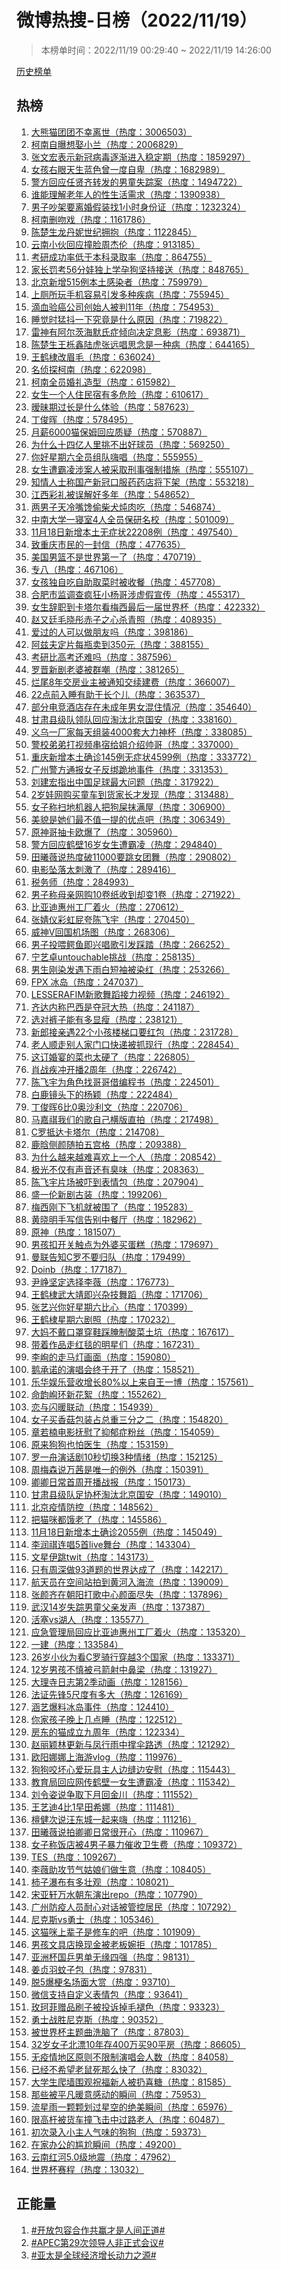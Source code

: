 <h1>
微博热搜-日榜（2022/11/19）
</h1>
<blockquote>
<p>
本榜单时间：2022/11/19 00:29:40 ~ 2022/11/19 14:26:00
</p>
</blockquote>
<p>
<a href="https://github.com/daifee/weibo-hot-search/tree/main/archives/daily">历史榜单</a>
</p>
<h2>
热榜
</h2>
<ol>

<li>
<a href="https://s.weibo.com/weibo?q=%23%E5%A4%A7%E7%86%8A%E7%8C%AB%E5%9B%A2%E5%9B%A2%E4%B8%8D%E5%B9%B8%E7%A6%BB%E4%B8%96%23" target="weibo">
大熊猫团团不幸离世（热度：3006503）
</a>
</li>

<li>
<a href="https://s.weibo.com/weibo?q=%23%E6%9F%AF%E5%8D%97%E8%87%AA%E6%9B%9D%E6%83%B3%E5%A8%B6%E5%B0%8F%E5%85%B0%23" target="weibo">
柯南自曝想娶小兰（热度：2006829）
</a>
</li>

<li>
<a href="https://s.weibo.com/weibo?q=%23%E5%BC%A0%E6%96%87%E5%AE%8F%E8%A1%A8%E7%A4%BA%E6%96%B0%E5%86%A0%E7%97%85%E6%AF%92%E9%80%90%E6%B8%90%E8%BF%9B%E5%85%A5%E7%A8%B3%E5%AE%9A%E6%9C%9F%23" target="weibo">
张文宏表示新冠病毒逐渐进入稳定期（热度：1859297）
</a>
</li>

<li>
<a href="https://s.weibo.com/weibo?q=%23%E5%A5%B3%E5%AD%A9%E5%8F%B3%E7%9C%BC%E5%A4%A9%E7%94%9F%E8%93%9D%E8%89%B2%E6%9B%BE%E4%B8%80%E5%BA%A6%E8%87%AA%E5%8D%91%23" target="weibo">
女孩右眼天生蓝色曾一度自卑（热度：1682989）
</a>
</li>

<li>
<a href="https://s.weibo.com/weibo?q=%23%E8%AD%A6%E6%96%B9%E5%9B%9E%E5%BA%94%E4%BB%BB%E8%B4%A4%E9%BD%90%E8%BD%AC%E5%8F%91%E7%9A%84%E7%94%B7%E7%AB%A5%E5%A4%B1%E8%B8%AA%E6%A1%88%23" target="weibo">
警方回应任贤齐转发的男童失踪案（热度：1494722）
</a>
</li>

<li>
<a href="https://s.weibo.com/weibo?q=%23%E8%B0%81%E8%83%BD%E7%90%86%E8%A7%A3%E8%80%81%E5%B9%B4%E4%BA%BA%E7%9A%84%E6%80%A7%E7%94%9F%E6%B4%BB%E9%9C%80%E6%B1%82%23" target="weibo">
谁能理解老年人的性生活需求（热度：1390938）
</a>
</li>

<li>
<a href="https://s.weibo.com/weibo?q=%23%E7%94%B7%E5%AD%90%E5%90%B5%E6%9E%B6%E8%A6%81%E7%A6%BB%E5%A9%9A%E5%81%87%E8%A3%85%E6%89%BE1%E5%B0%8F%E6%97%B6%E8%BA%AB%E4%BB%BD%E8%AF%81%23" target="weibo">
男子吵架要离婚假装找1小时身份证（热度：1232324）
</a>
</li>

<li>
<a href="https://s.weibo.com/weibo?q=%23%E6%9F%AF%E5%8D%97%E5%88%A0%E5%90%BB%E6%88%8F%23" target="weibo">
柯南删吻戏（热度：1161786）
</a>
</li>

<li>
<a href="https://s.weibo.com/weibo?q=%23%E9%99%88%E6%A5%9A%E7%94%9F%E9%BE%99%E4%B8%B9%E5%A6%AE%E4%B8%96%E7%BA%AA%E6%8B%A5%E6%8A%B1%23" target="weibo">
陈楚生龙丹妮世纪拥抱（热度：1122845）
</a>
</li>

<li>
<a href="https://s.weibo.com/weibo?q=%23%E4%BA%91%E5%8D%97%E5%B0%8F%E4%BC%99%E5%9B%9E%E5%BA%94%E6%92%9E%E8%84%B8%E5%91%A8%E6%9D%B0%E4%BC%A6%23" target="weibo">
云南小伙回应撞脸周杰伦（热度：913185）
</a>
</li>

<li>
<a href="https://s.weibo.com/weibo?q=%23%E8%80%83%E7%A0%94%E6%88%90%E5%8A%9F%E7%8E%87%E4%BD%8E%E4%BA%8E%E6%9C%AC%E7%A7%91%E5%BD%95%E5%8F%96%E7%8E%87%23" target="weibo">
考研成功率低于本科录取率（热度：864755）
</a>
</li>

<li>
<a href="https://s.weibo.com/weibo?q=%23%E5%AE%B6%E9%95%BF%E7%BD%9A%E8%80%8356%E5%88%86%E5%A8%83%E7%8B%AC%E4%B8%8A%E5%AD%A6%E5%AD%95%E7%8B%97%E5%9D%9A%E6%8C%81%E6%8E%A5%E9%80%81%23" target="weibo">
家长罚考56分娃独上学孕狗坚持接送（热度：848765）
</a>
</li>

<li>
<a href="https://s.weibo.com/weibo?q=%23%E5%8C%97%E4%BA%AC%E6%96%B0%E5%A2%9E515%E4%BE%8B%E6%9C%AC%E5%9C%9F%E6%84%9F%E6%9F%93%E8%80%85%23" target="weibo">
北京新增515例本土感染者（热度：759979）
</a>
</li>

<li>
<a href="https://s.weibo.com/weibo?q=%23%E4%B8%8A%E5%8E%95%E6%89%80%E7%8E%A9%E6%89%8B%E6%9C%BA%E5%AE%B9%E6%98%93%E5%BC%95%E5%8F%91%E5%A4%9A%E7%A7%8D%E7%96%BE%E7%97%85%23" target="weibo">
上厕所玩手机容易引发多种疾病（热度：755945）
</a>
</li>

<li>
<a href="https://s.weibo.com/weibo?q=%23%E6%BB%B4%E8%A1%80%E9%AA%8C%E7%99%8C%E5%85%AC%E5%8F%B8%E5%88%9B%E5%A7%8B%E4%BA%BA%E8%A2%AB%E5%88%A411%E5%B9%B4%23" target="weibo">
滴血验癌公司创始人被判11年（热度：754953）
</a>
</li>

<li>
<a href="https://s.weibo.com/weibo?q=%23%E7%9D%A1%E8%A7%89%E6%97%B6%E7%8C%9B%E6%8A%96%E4%B8%80%E4%B8%8B%E7%A9%B6%E7%AB%9F%E6%98%AF%E4%BB%80%E4%B9%88%E5%8E%9F%E5%9B%A0%23" target="weibo">
睡觉时猛抖一下究竟是什么原因（热度：719822）
</a>
</li>

<li>
<a href="https://s.weibo.com/weibo?q=%23%E9%9B%B7%E7%A5%9E%E6%9C%89%E9%98%BF%E5%B0%94%E8%8C%A8%E6%B5%B7%E9%BB%98%E6%B0%8F%E7%97%87%E5%80%BE%E5%90%91%E5%86%B3%E5%AE%9A%E6%81%AF%E5%BD%B1%23" target="weibo">
雷神有阿尔茨海默氏症倾向决定息影（热度：693871）
</a>
</li>

<li>
<a href="https://s.weibo.com/weibo?q=%23%E9%99%88%E6%A5%9A%E7%94%9F%E7%8E%8B%E6%A0%8E%E9%91%AB%E9%99%86%E8%99%8E%E5%BC%A0%E8%BF%9C%E5%94%B1%E6%80%9D%E5%BF%B5%E6%98%AF%E4%B8%80%E7%A7%8D%E7%97%85%23" target="weibo">
陈楚生王栎鑫陆虎张远唱思念是一种病（热度：644165）
</a>
</li>

<li>
<a href="https://s.weibo.com/weibo?q=%23%E7%8E%8B%E9%B9%A4%E6%A3%A3%E6%94%B9%E7%9C%89%E6%AF%9B%23" target="weibo">
王鹤棣改眉毛（热度：636024）
</a>
</li>

<li>
<a href="https://s.weibo.com/weibo?q=%23%E5%90%8D%E4%BE%A6%E6%8E%A2%E6%9F%AF%E5%8D%97%23" target="weibo">
名侦探柯南（热度：622098）
</a>
</li>

<li>
<a href="https://s.weibo.com/weibo?q=%23%E6%9F%AF%E5%8D%97%E5%85%A8%E5%91%98%E5%A9%9A%E7%A4%BC%E9%80%A0%E5%9E%8B%23" target="weibo">
柯南全员婚礼造型（热度：615982）
</a>
</li>

<li>
<a href="https://s.weibo.com/weibo?q=%23%E5%A5%B3%E7%94%9F%E4%B8%80%E4%B8%AA%E4%BA%BA%E4%BD%8F%E6%B0%91%E5%AE%BF%E6%9C%89%E5%A4%9A%E5%8D%B1%E9%99%A9%23" target="weibo">
女生一个人住民宿有多危险（热度：610617）
</a>
</li>

<li>
<a href="https://s.weibo.com/weibo?q=%23%E6%9A%A7%E6%98%A7%E6%9C%9F%E8%BF%87%E9%95%BF%E6%98%AF%E4%BB%80%E4%B9%88%E4%BD%93%E9%AA%8C%23" target="weibo">
暧昧期过长是什么体验（热度：587623）
</a>
</li>

<li>
<a href="https://s.weibo.com/weibo?q=%23%E4%B8%81%E4%BF%8A%E6%99%96%23" target="weibo">
丁俊晖（热度：578495）
</a>
</li>

<li>
<a href="https://s.weibo.com/weibo?q=%23%E6%9C%88%E8%96%AA6000%E7%8C%AB%E4%BF%9D%E5%A7%86%E5%9B%9E%E5%BA%94%E8%B4%A8%E7%96%91%23" target="weibo">
月薪6000猫保姆回应质疑（热度：570887）
</a>
</li>

<li>
<a href="https://s.weibo.com/weibo?q=%23%E4%B8%BA%E4%BB%80%E4%B9%88%E5%8D%81%E5%9B%9B%E4%BA%BF%E4%BA%BA%E9%87%8C%E6%8C%91%E4%B8%8D%E5%87%BA%E5%A5%BD%E7%90%83%E5%91%98%23" target="weibo">
为什么十四亿人里挑不出好球员（热度：569250）
</a>
</li>

<li>
<a href="https://s.weibo.com/weibo?q=%23%E4%BD%A0%E5%A5%BD%E6%98%9F%E6%9C%9F%E5%85%AD%E5%85%A8%E5%91%98%E7%BB%84%E9%98%9F%E5%97%A8%E5%94%B1%23" target="weibo">
你好星期六全员组队嗨唱（热度：555955）
</a>
</li>

<li>
<a href="https://s.weibo.com/weibo?q=%23%E5%A5%B3%E7%94%9F%E9%81%AD%E9%9C%B8%E5%87%8C%E6%B6%89%E6%A1%88%E4%BA%BA%E8%A2%AB%E9%87%87%E5%8F%96%E5%88%91%E4%BA%8B%E5%BC%BA%E5%88%B6%E6%8E%AA%E6%96%BD%23" target="weibo">
女生遭霸凌涉案人被采取刑事强制措施（热度：555107）
</a>
</li>

<li>
<a href="https://s.weibo.com/weibo?q=%23%E7%9F%A5%E6%83%85%E4%BA%BA%E5%A3%AB%E7%A7%B0%E5%9B%BD%E4%BA%A7%E6%96%B0%E5%86%A0%E5%8F%A3%E6%9C%8D%E8%8D%AF%E8%8D%AF%E5%BA%97%E5%B0%86%E4%B8%8B%E6%9E%B6%23" target="weibo">
知情人士称国产新冠口服药药店将下架（热度：553218）
</a>
</li>

<li>
<a href="https://s.weibo.com/weibo?q=%23%E6%B1%9F%E8%A5%BF%E5%BD%A9%E7%A4%BC%E8%A2%AB%E8%AF%AF%E8%A7%A3%E5%A5%BD%E5%A4%9A%E5%B9%B4%23" target="weibo">
江西彩礼被误解好多年（热度：548652）
</a>
</li>

<li>
<a href="https://s.weibo.com/weibo?q=%23%E4%B8%A4%E7%94%B7%E5%AD%90%E5%A4%A9%E5%86%B7%E5%98%B4%E9%A6%8B%E5%81%B7%E6%9F%B4%E7%8A%AC%E7%82%96%E8%82%89%E5%90%83%23" target="weibo">
两男子天冷嘴馋偷柴犬炖肉吃（热度：546874）
</a>
</li>

<li>
<a href="https://s.weibo.com/weibo?q=%23%E4%B8%AD%E5%8D%97%E5%A4%A7%E5%AD%A6%E4%B8%80%E5%AF%9D%E5%AE%A44%E4%BA%BA%E5%85%A8%E5%91%98%E4%BF%9D%E7%A0%94%E5%90%8D%E6%A0%A1%23" target="weibo">
中南大学一寝室4人全员保研名校（热度：501009）
</a>
</li>

<li>
<a href="https://s.weibo.com/weibo?q=%2311%E6%9C%8818%E6%97%A5%E6%96%B0%E5%A2%9E%E6%9C%AC%E5%9C%9F%E6%97%A0%E7%97%87%E7%8A%B622208%E4%BE%8B%23" target="weibo">
11月18日新增本土无症状22208例（热度：497540）
</a>
</li>

<li>
<a href="https://s.weibo.com/weibo?q=%23%E8%87%B4%E9%87%8D%E5%BA%86%E5%B8%82%E6%B0%91%E7%9A%84%E4%B8%80%E5%B0%81%E4%BF%A1%23" target="weibo">
致重庆市民的一封信（热度：477635）
</a>
</li>

<li>
<a href="https://s.weibo.com/weibo?q=%23%E7%BE%8E%E5%9B%BD%E7%94%B7%E7%AF%AE%E4%B8%8D%E6%98%AF%E4%B8%96%E7%95%8C%E7%AC%AC%E4%B8%80%E4%BA%86%23" target="weibo">
美国男篮不是世界第一了（热度：470719）
</a>
</li>

<li>
<a href="https://s.weibo.com/weibo?q=%23%E4%B8%93%E5%85%AB%23" target="weibo">
专八（热度：467106）
</a>
</li>

<li>
<a href="https://s.weibo.com/weibo?q=%23%E5%A5%B3%E5%AD%A9%E7%8B%AC%E8%87%AA%E5%90%83%E8%87%AA%E5%8A%A9%E5%8F%96%E8%8F%9C%E6%97%B6%E8%A2%AB%E6%94%B6%E9%A4%90%23" target="weibo">
女孩独自吃自助取菜时被收餐（热度：457708）
</a>
</li>

<li>
<a href="https://s.weibo.com/weibo?q=%23%E5%90%88%E8%82%A5%E5%B8%82%E7%9B%91%E8%B0%83%E6%9F%A5%E7%96%AF%E7%8B%82%E5%B0%8F%E6%9D%A8%E5%93%A5%E6%B6%89%E8%99%9A%E5%81%87%E5%AE%A3%E4%BC%A0%23" target="weibo">
合肥市监调查疯狂小杨哥涉虚假宣传（热度：455317）
</a>
</li>

<li>
<a href="https://s.weibo.com/weibo?q=%23%E5%A5%B3%E7%94%9F%E8%BE%9E%E8%81%8C%E5%88%B0%E5%8D%A1%E5%A1%94%E5%B0%94%E7%9C%8B%E6%A2%85%E8%A5%BF%E6%9C%80%E5%90%8E%E4%B8%80%E5%B1%8A%E4%B8%96%E7%95%8C%E6%9D%AF%23" target="weibo">
女生辞职到卡塔尔看梅西最后一届世界杯（热度：422332）
</a>
</li>

<li>
<a href="https://s.weibo.com/weibo?q=%23%E8%B5%B5%E5%8F%88%E5%BB%B7%E6%AF%9B%E6%99%93%E5%BD%A4%E8%B5%A4%E5%AD%90%E4%B9%8B%E5%BF%83%E6%9D%80%E9%9D%92%E7%85%A7%23" target="weibo">
赵又廷毛晓彤赤子之心杀青照（热度：408935）
</a>
</li>

<li>
<a href="https://s.weibo.com/weibo?q=%23%E7%88%B1%E8%BF%87%E7%9A%84%E4%BA%BA%E5%8F%AF%E4%BB%A5%E5%81%9A%E6%9C%8B%E5%8F%8B%E5%90%97%23" target="weibo">
爱过的人可以做朋友吗（热度：398186）
</a>
</li>

<li>
<a href="https://s.weibo.com/weibo?q=%23%E9%98%BF%E5%85%B9%E5%A4%AB%E5%AE%9A%E7%89%87%E6%AF%8F%E7%93%B6%E5%8D%96%E5%88%B0350%E5%85%83%23" target="weibo">
阿兹夫定片每瓶卖到350元（热度：388155）
</a>
</li>

<li>
<a href="https://s.weibo.com/weibo?q=%23%E8%80%83%E7%A0%94%E6%AF%94%E9%AB%98%E8%80%83%E8%BF%98%E9%9A%BE%E5%90%97%23" target="weibo">
考研比高考还难吗（热度：387596）
</a>
</li>

<li>
<a href="https://s.weibo.com/weibo?q=%23%E7%BD%97%E6%99%8B%E6%96%B0%E5%89%A7%E8%80%81%E5%A9%86%E8%A2%AB%E7%BE%A4%E5%98%B2%23" target="weibo">
罗晋新剧老婆被群嘲（热度：381265）
</a>
</li>

<li>
<a href="https://s.weibo.com/weibo?q=%23%E7%83%82%E5%B0%BE8%E5%B9%B4%E4%BA%A4%E6%88%BF%E4%B8%9A%E4%B8%BB%E8%A2%AB%E9%80%9A%E7%9F%A5%E4%BA%A4%E7%BB%AD%E5%BB%BA%E8%B4%B9%23" target="weibo">
烂尾8年交房业主被通知交续建费（热度：366007）
</a>
</li>

<li>
<a href="https://s.weibo.com/weibo?q=%2322%E7%82%B9%E5%89%8D%E5%85%A5%E7%9D%A1%E6%9C%89%E5%8A%A9%E4%BA%8E%E9%95%BF%E4%B8%AA%E5%84%BF%23" target="weibo">
22点前入睡有助于长个儿（热度：363537）
</a>
</li>

<li>
<a href="https://s.weibo.com/weibo?q=%23%E9%83%A8%E5%88%86%E7%94%B5%E7%AB%9E%E9%85%92%E5%BA%97%E5%AD%98%E5%9C%A8%E6%9C%AA%E6%88%90%E5%B9%B4%E7%94%B7%E5%A5%B3%E6%B7%B7%E4%BD%8F%E6%83%85%E5%86%B5%23" target="weibo">
部分电竞酒店存在未成年男女混住情况（热度：354640）
</a>
</li>

<li>
<a href="https://s.weibo.com/weibo?q=%23%E7%94%98%E8%82%83%E5%8E%BF%E7%BA%A7%E9%98%9F%E9%A2%86%E9%98%9F%E5%9B%9E%E5%BA%94%E6%B7%98%E6%B1%B0%E5%8C%97%E4%BA%AC%E5%9B%BD%E5%AE%89%23" target="weibo">
甘肃县级队领队回应淘汰北京国安（热度：338160）
</a>
</li>

<li>
<a href="https://s.weibo.com/weibo?q=%23%E4%B9%89%E4%B9%8C%E4%B8%80%E5%8E%82%E5%AE%B6%E6%AF%8F%E5%A4%A9%E7%BB%84%E8%A3%854000%E5%A5%97%E5%A4%A7%E5%8A%9B%E7%A5%9E%E6%9D%AF%23" target="weibo">
义乌一厂家每天组装4000套大力神杯（热度：338085）
</a>
</li>

<li>
<a href="https://s.weibo.com/weibo?q=%23%E8%AD%A6%E6%A0%A1%E5%BC%9F%E5%BC%9F%E6%89%93%E8%A7%86%E9%A2%91%E4%B8%B2%E5%AE%BF%E7%BB%99%E5%A7%90%E4%BB%8B%E7%BB%8D%E5%B8%85%E5%93%A5%23" target="weibo">
警校弟弟打视频串宿给姐介绍帅哥（热度：337000）
</a>
</li>

<li>
<a href="https://s.weibo.com/weibo?q=%23%E9%87%8D%E5%BA%86%E6%96%B0%E5%A2%9E%E6%9C%AC%E5%9C%9F%E7%A1%AE%E8%AF%8A145%E4%BE%8B%E6%97%A0%E7%97%87%E7%8A%B64599%E4%BE%8B%23" target="weibo">
重庆新增本土确诊145例无症状4599例（热度：333772）
</a>
</li>

<li>
<a href="https://s.weibo.com/weibo?q=%23%E5%B9%BF%E5%B7%9E%E8%AD%A6%E6%96%B9%E9%80%9A%E6%8A%A5%E5%A5%B3%E5%AD%90%E5%8F%8D%E7%BB%91%E8%B7%AA%E5%9C%B0%E4%BA%8B%E4%BB%B6%23" target="weibo">
广州警方通报女子反绑跪地事件（热度：331353）
</a>
</li>

<li>
<a href="https://s.weibo.com/weibo?q=%23%E5%88%98%E5%BB%BA%E5%AE%8F%E6%8C%87%E5%87%BA%E4%B8%AD%E5%9B%BD%E8%B6%B3%E7%90%83%E6%9C%80%E5%A4%A7%E9%97%AE%E9%A2%98%23" target="weibo">
刘建宏指出中国足球最大问题（热度：317922）
</a>
</li>

<li>
<a href="https://s.weibo.com/weibo?q=%232%E5%B2%81%E5%A8%83%E7%BD%91%E8%B4%AD%E4%B9%B0%E7%AB%A5%E8%BD%A6%E5%88%B0%E8%B4%A7%E5%AE%B6%E9%95%BF%E6%89%8D%E5%8F%91%E7%8E%B0%23" target="weibo">
2岁娃网购买童车到货家长才发现（热度：313488）
</a>
</li>

<li>
<a href="https://s.weibo.com/weibo?q=%23%E5%A5%B3%E5%AD%90%E7%A7%B0%E6%89%AB%E5%9C%B0%E6%9C%BA%E5%99%A8%E4%BA%BA%E6%8A%8A%E7%8B%97%E5%B1%8E%E6%8A%B9%E6%BB%A1%E5%B1%8B%23" target="weibo">
女子称扫地机器人把狗屎抹满屋（热度：306900）
</a>
</li>

<li>
<a href="https://s.weibo.com/weibo?q=%23%E7%BE%8E%E8%B2%8C%E6%98%AF%E5%A5%B9%E4%BB%AC%E6%9C%80%E4%B8%8D%E5%80%BC%E4%B8%80%E6%8F%90%E7%9A%84%E4%BC%98%E7%82%B9%E5%90%A7%23" target="weibo">
美貌是她们最不值一提的优点吧（热度：306349）
</a>
</li>

<li>
<a href="https://s.weibo.com/weibo?q=%23%E5%8E%9F%E7%A5%9E%E5%93%A5%E6%8A%BD%E5%8D%A1%E6%AC%A7%E7%88%86%E4%BA%86%23" target="weibo">
原神哥抽卡欧爆了（热度：305960）
</a>
</li>

<li>
<a href="https://s.weibo.com/weibo?q=%23%E8%AD%A6%E6%96%B9%E5%9B%9E%E5%BA%94%E9%B9%A4%E5%A3%8116%E5%B2%81%E5%A5%B3%E7%94%9F%E9%81%AD%E9%9C%B8%E5%87%8C%23" target="weibo">
警方回应鹤壁16岁女生遭霸凌（热度：294840）
</a>
</li>

<li>
<a href="https://s.weibo.com/weibo?q=%23%E7%94%B0%E6%9B%A6%E8%96%87%E8%AF%B4%E7%83%AD%E5%BA%A6%E7%A0%B411000%E8%A6%81%E8%B7%B3%E5%A5%B3%E5%9B%A2%E8%88%9E%23" target="weibo">
田曦薇说热度破11000要跳女团舞（热度：290802）
</a>
</li>

<li>
<a href="https://s.weibo.com/weibo?q=%23%E7%94%B5%E5%BD%B1%E5%9D%A0%E8%90%BD%E5%A4%AA%E5%88%BA%E6%BF%80%E4%BA%86%23" target="weibo">
电影坠落太刺激了（热度：289416）
</a>
</li>

<li>
<a href="https://s.weibo.com/weibo?q=%23%E7%A8%8E%E5%8A%A1%E5%B8%88%23" target="weibo">
税务师（热度：284993）
</a>
</li>

<li>
<a href="https://s.weibo.com/weibo?q=%23%E7%94%B7%E5%AD%90%E7%A7%B0%E6%AF%8D%E4%BA%B2%E7%BD%91%E8%B4%AD10%E5%8D%B7%E7%BA%B8%E6%94%B6%E5%88%B0%E5%8D%B4%E5%8F%981%E5%8D%B7%23" target="weibo">
男子称母亲网购10卷纸收到却变1卷（热度：271922）
</a>
</li>

<li>
<a href="https://s.weibo.com/weibo?q=%23%E6%AF%94%E4%BA%9A%E8%BF%AA%E6%83%A0%E5%B7%9E%E5%B7%A5%E5%8E%82%E7%9D%80%E7%81%AB%23" target="weibo">
比亚迪惠州工厂着火（热度：270612）
</a>
</li>

<li>
<a href="https://s.weibo.com/weibo?q=%23%E5%BC%A0%E5%A9%A7%E4%BB%AA%E5%BD%A9%E8%99%B9%E5%B1%81%E5%A4%B8%E9%99%88%E9%A3%9E%E5%AE%87%23" target="weibo">
张婧仪彩虹屁夸陈飞宇（热度：270450）
</a>
</li>

<li>
<a href="https://s.weibo.com/weibo?q=%23%E5%A8%81%E7%A5%9EV%E5%9B%9E%E5%9B%BD%E6%9C%BA%E5%9C%BA%E5%9B%BE%23" target="weibo">
威神V回国机场图（热度：268306）
</a>
</li>

<li>
<a href="https://s.weibo.com/weibo?q=%23%E7%94%B7%E5%AD%90%E6%8A%95%E5%96%82%E9%B3%84%E9%B1%BC%E5%8D%B3%E5%85%B4%E5%94%B1%E6%AD%8C%E5%BC%95%E5%8F%91%E8%B8%A9%E8%B8%8F%23" target="weibo">
男子投喂鳄鱼即兴唱歌引发踩踏（热度：266252）
</a>
</li>

<li>
<a href="https://s.weibo.com/weibo?q=%23%E5%AE%81%E8%89%BA%E5%8D%93untouchable%E6%8C%91%E6%88%98%23" target="weibo">
宁艺卓untouchable挑战（热度：258135）
</a>
</li>

<li>
<a href="https://s.weibo.com/weibo?q=%23%E7%94%B7%E7%94%9F%E5%88%9A%E6%9F%93%E5%8F%91%E9%81%87%E4%B8%8B%E9%9B%A8%E7%99%BD%E7%9F%AD%E8%A2%96%E8%A2%AB%E6%9F%93%E7%BA%A2%23" target="weibo">
男生刚染发遇下雨白短袖被染红（热度：253266）
</a>
</li>

<li>
<a href="https://s.weibo.com/weibo?q=%23FPX%20%E5%86%B0%E5%B2%9B%23" target="weibo">
FPX 冰岛（热度：247037）
</a>
</li>

<li>
<a href="https://s.weibo.com/weibo?q=%23LESSERAFIM%E6%96%B0%E6%AD%8C%E8%88%9E%E8%B9%88%E6%8E%A5%E5%8A%9B%E8%A7%86%E9%A2%91%23" target="weibo">
LESSERAFIM新歌舞蹈接力视频（热度：246192）
</a>
</li>

<li>
<a href="https://s.weibo.com/weibo?q=%23%E9%BD%90%E8%BE%BE%E5%86%85%E7%A7%B0%E5%B7%B4%E8%A5%BF%E6%98%AF%E5%A4%BA%E5%86%A0%E5%A4%A7%E7%83%AD%23" target="weibo">
齐达内称巴西是夺冠大热（热度：241187）
</a>
</li>

<li>
<a href="https://s.weibo.com/weibo?q=%23%E9%80%89%E5%AF%B9%E8%A3%A4%E5%AD%90%E8%83%BD%E6%9C%89%E5%A4%9A%E6%98%BE%E7%98%A6%23" target="weibo">
选对裤子能有多显瘦（热度：238121）
</a>
</li>

<li>
<a href="https://s.weibo.com/weibo?q=%23%E6%96%B0%E9%83%8E%E6%8E%A5%E4%BA%B2%E9%81%8722%E4%B8%AA%E5%B0%8F%E5%AD%A9%E6%A5%BC%E6%A2%AF%E5%8F%A3%E8%A6%81%E7%BA%A2%E5%8C%85%23" target="weibo">
新郎接亲遇22个小孩楼梯口要红包（热度：231728）
</a>
</li>

<li>
<a href="https://s.weibo.com/weibo?q=%23%E8%80%81%E4%BA%BA%E9%A1%BA%E8%B5%B0%E5%88%AB%E4%BA%BA%E5%AE%B6%E9%97%A8%E5%8F%A3%E5%BF%AB%E9%80%92%E8%A2%AB%E6%8A%93%E7%8E%B0%E8%A1%8C%23" target="weibo">
老人顺走别人家门口快递被抓现行（热度：228454）
</a>
</li>

<li>
<a href="https://s.weibo.com/weibo?q=%23%E8%BF%99%E8%AE%A2%E5%A9%9A%E5%AE%B4%E7%9A%84%E8%8F%9C%E4%B9%9F%E5%A4%AA%E7%A1%AC%E4%BA%86%23" target="weibo">
这订婚宴的菜也太硬了（热度：226805）
</a>
</li>

<li>
<a href="https://s.weibo.com/weibo?q=%23%E8%82%96%E6%88%98%E7%96%BE%E5%86%B2%E5%BC%80%E6%92%AD2%E5%91%A8%E5%B9%B4%23" target="weibo">
肖战疾冲开播2周年（热度：226742）
</a>
</li>

<li>
<a href="https://s.weibo.com/weibo?q=%23%E9%99%88%E9%A3%9E%E5%AE%87%E4%B8%BA%E8%A7%92%E8%89%B2%E6%89%BE%E5%93%A5%E5%93%A5%E5%80%9F%E7%BC%96%E7%A8%8B%E4%B9%A6%23" target="weibo">
陈飞宇为角色找哥哥借编程书（热度：224501）
</a>
</li>

<li>
<a href="https://s.weibo.com/weibo?q=%23%E7%99%BD%E9%B9%BF%E9%95%9C%E5%A4%B4%E4%B8%8B%E7%9A%84%E6%9D%A8%E9%A2%96%23" target="weibo">
白鹿镜头下的杨颖（热度：222484）
</a>
</li>

<li>
<a href="https://s.weibo.com/weibo?q=%23%E4%B8%81%E4%BF%8A%E6%99%966%E6%AF%940%E5%A5%A5%E6%B2%99%E5%88%A9%E6%96%87%23" target="weibo">
丁俊晖6比0奥沙利文（热度：220706）
</a>
</li>

<li>
<a href="https://s.weibo.com/weibo?q=%23%E9%A9%AC%E5%98%89%E7%A5%BA%E6%88%91%E4%BB%AC%E7%9A%84%E6%AD%8C%E8%87%AA%E5%B7%B1%E6%A8%AA%E7%89%88%E7%9B%B4%E6%8B%8D%23" target="weibo">
马嘉祺我们的歌自己横版直拍（热度：217498）
</a>
</li>

<li>
<a href="https://s.weibo.com/weibo?q=%23C%E7%BD%97%E6%8A%B5%E8%BE%BE%E5%8D%A1%E5%A1%94%E5%B0%94%23" target="weibo">
C罗抵达卡塔尔（热度：214708）
</a>
</li>

<li>
<a href="https://s.weibo.com/weibo?q=%23%E9%B9%BF%E6%99%97%E4%BE%A7%E9%A2%9C%E9%9A%8F%E6%8B%8D%E4%BA%94%E5%AE%AB%E6%A0%BC%23" target="weibo">
鹿晗侧颜随拍五宫格（热度：209388）
</a>
</li>

<li>
<a href="https://s.weibo.com/weibo?q=%23%E4%B8%BA%E4%BB%80%E4%B9%88%E8%B6%8A%E6%9D%A5%E8%B6%8A%E9%9A%BE%E5%96%9C%E6%AC%A2%E4%B8%8A%E4%B8%80%E4%B8%AA%E4%BA%BA%23" target="weibo">
为什么越来越难喜欢上一个人（热度：208542）
</a>
</li>

<li>
<a href="https://s.weibo.com/weibo?q=%23%E6%9E%81%E5%85%89%E4%B8%8D%E4%BB%85%E6%9C%89%E5%A3%B0%E9%9F%B3%E8%BF%98%E6%9C%89%E8%87%AD%E5%91%B3%23" target="weibo">
极光不仅有声音还有臭味（热度：208363）
</a>
</li>

<li>
<a href="https://s.weibo.com/weibo?q=%23%E9%99%88%E9%A3%9E%E5%AE%87%E7%89%87%E5%9C%BA%E8%A2%AB%E5%90%93%E5%88%B0%E8%A1%A8%E6%83%85%E5%8C%85%23" target="weibo">
陈飞宇片场被吓到表情包（热度：207904）
</a>
</li>

<li>
<a href="https://s.weibo.com/weibo?q=%23%E7%9B%9B%E4%B8%80%E4%BC%A6%E6%96%B0%E5%89%A7%E5%8F%A4%E8%A3%85%23" target="weibo">
盛一伦新剧古装（热度：199206）
</a>
</li>

<li>
<a href="https://s.weibo.com/weibo?q=%23%E6%A2%85%E8%A5%BF%E5%88%9A%E4%B8%8B%E9%A3%9E%E6%9C%BA%E5%B0%B1%E8%A2%AB%E5%9B%B4%E4%BA%86%23" target="weibo">
梅西刚下飞机就被围了（热度：195283）
</a>
</li>

<li>
<a href="https://s.weibo.com/weibo?q=%23%E9%BB%84%E6%99%93%E6%98%8E%E6%89%8B%E5%86%99%E4%BF%A1%E5%91%8A%E5%88%AB%E4%B8%AD%E9%A4%90%E5%8E%85%23" target="weibo">
黄晓明手写信告别中餐厅（热度：182962）
</a>
</li>

<li>
<a href="https://s.weibo.com/weibo?q=%23%E5%8E%9F%E7%A5%9E%23" target="weibo">
原神（热度：181507）
</a>
</li>

<li>
<a href="https://s.weibo.com/weibo?q=%23%E7%94%B7%E5%AD%A9%E6%89%A3%E5%BC%80%E5%85%B3%E8%A7%A6%E7%82%B9%E4%B8%BA%E5%A4%96%E5%A9%86%E4%B9%B0%E8%9B%8B%E7%B3%95%23" target="weibo">
男孩扣开关触点为外婆买蛋糕（热度：179697）
</a>
</li>

<li>
<a href="https://s.weibo.com/weibo?q=%23%E6%9B%BC%E8%81%94%E5%91%8A%E7%9F%A5C%E7%BD%97%E4%B8%8D%E8%A6%81%E5%BD%92%E9%98%9F%23" target="weibo">
曼联告知C罗不要归队（热度：179499）
</a>
</li>

<li>
<a href="https://s.weibo.com/weibo?q=%23Doinb%23" target="weibo">
Doinb（热度：177187）
</a>
</li>

<li>
<a href="https://s.weibo.com/weibo?q=%23%E5%B0%B9%E5%B3%A5%E5%9D%9A%E5%AE%9A%E9%80%89%E6%8B%A9%E6%9D%8E%E8%96%87%23" target="weibo">
尹峥坚定选择李薇（热度：176773）
</a>
</li>

<li>
<a href="https://s.weibo.com/weibo?q=%23%E7%8E%8B%E9%B9%A4%E6%A3%A3%E6%AD%A6%E5%A4%A7%E9%9D%96%E5%8D%B3%E5%85%B4%E6%9D%82%E6%8A%80%E8%88%9E%E8%B9%88%23" target="weibo">
王鹤棣武大靖即兴杂技舞蹈（热度：171706）
</a>
</li>

<li>
<a href="https://s.weibo.com/weibo?q=%23%E5%BC%A0%E8%89%BA%E5%85%B4%E4%BD%A0%E5%A5%BD%E6%98%9F%E6%9C%9F%E5%85%AD%E6%AF%94%E5%BF%83%23" target="weibo">
张艺兴你好星期六比心（热度：170399）
</a>
</li>

<li>
<a href="https://s.weibo.com/weibo?q=%23%E7%8E%8B%E9%B9%A4%E6%A3%A3%E6%98%9F%E6%9C%9F%E5%85%AD%E5%89%A7%E7%85%A7%23" target="weibo">
王鹤棣星期六剧照（热度：170232）
</a>
</li>

<li>
<a href="https://s.weibo.com/weibo?q=%23%E5%A4%A7%E5%A6%88%E4%B8%8D%E6%88%B4%E5%8F%A3%E7%BD%A9%E7%A9%BF%E9%9E%8B%E8%B8%A9%E8%85%8C%E5%88%B6%E9%85%B8%E8%8F%9C%E5%9C%9F%E5%9D%91%23" target="weibo">
大妈不戴口罩穿鞋踩腌制酸菜土坑（热度：167617）
</a>
</li>

<li>
<a href="https://s.weibo.com/weibo?q=%23%E5%B8%A6%E7%9D%80%E4%BD%9C%E5%93%81%E8%B5%B0%E7%BA%A2%E6%AF%AF%E7%9A%84%E6%98%8E%E6%98%9F%E4%BB%AC%23" target="weibo">
带着作品走红毯的明星们（热度：167231）
</a>
</li>

<li>
<a href="https://s.weibo.com/weibo?q=%23%E6%9D%8E%E5%B3%8B%E7%9A%84%E8%B5%B0%E9%A9%AC%E7%81%AF%E7%94%BB%E9%9D%A2%23" target="weibo">
李峋的走马灯画面（热度：159080）
</a>
</li>

<li>
<a href="https://s.weibo.com/weibo?q=%23%E9%B9%85%E6%89%BF%E8%AF%BA%E7%9A%84%E6%BC%94%E5%94%B1%E4%BC%9A%E7%BB%88%E4%BA%8E%E5%BC%80%E4%BA%86%23" target="weibo">
鹅承诺的演唱会终于开了（热度：158521）
</a>
</li>

<li>
<a href="https://s.weibo.com/weibo?q=%23%E4%B9%90%E5%8D%8E%E5%A8%B1%E4%B9%90%E8%90%A5%E6%94%B6%E5%A2%9E%E9%95%BF80%25%E4%BB%A5%E4%B8%8A%E6%9D%A5%E8%87%AA%E7%8E%8B%E4%B8%80%E5%8D%9A%23" target="weibo">
乐华娱乐营收增长80%以上来自王一博（热度：157561）
</a>
</li>

<li>
<a href="https://s.weibo.com/weibo?q=%23%E5%91%BD%E9%9F%B5%E5%B3%8B%E7%8E%AF%E6%96%B0%E8%8A%B1%E7%B5%AE%23" target="weibo">
命韵峋环新花絮（热度：155262）
</a>
</li>

<li>
<a href="https://s.weibo.com/weibo?q=%23%E6%81%8B%E4%B8%8E%E9%97%AA%E6%9A%96%E8%81%94%E5%8A%A8%23" target="weibo">
恋与闪暖联动（热度：154939）
</a>
</li>

<li>
<a href="https://s.weibo.com/weibo?q=%23%E5%A5%B3%E5%AD%90%E4%B9%B0%E9%A6%99%E8%8F%87%E5%8C%85%E8%A3%85%E5%8D%A0%E6%80%BB%E9%87%8D%E4%B8%89%E5%88%86%E4%B9%8B%E4%BA%8C%23" target="weibo">
女子买香菇包装占总重三分之二（热度：154820）
</a>
</li>

<li>
<a href="https://s.weibo.com/weibo?q=%23%E7%AB%A0%E8%8B%A5%E6%A5%A0%E7%94%B5%E5%BD%B1%E6%8A%9A%E6%85%B0%E4%BA%86%E6%8A%91%E9%83%81%E7%97%87%E7%B2%89%E4%B8%9D%23" target="weibo">
章若楠电影抚慰了抑郁症粉丝（热度：154059）
</a>
</li>

<li>
<a href="https://s.weibo.com/weibo?q=%23%E5%8E%9F%E6%9D%A5%E7%8B%97%E7%8B%97%E4%B9%9F%E6%80%95%E5%8C%BB%E7%94%9F%23" target="weibo">
原来狗狗也怕医生（热度：153159）
</a>
</li>

<li>
<a href="https://s.weibo.com/weibo?q=%23%E7%BD%97%E4%B8%80%E8%88%9F%E6%BC%94%E8%AF%9D%E5%89%A710%E7%A7%92%E5%88%87%E6%8D%A23%E7%A7%8D%E6%83%85%E7%BB%AA%23" target="weibo">
罗一舟演话剧10秒切换3种情绪（热度：152125）
</a>
</li>

<li>
<a href="https://s.weibo.com/weibo?q=%23%E5%91%A8%E6%A2%85%E6%A3%AE%E8%AF%B4%E4%B8%87%E8%8C%9C%E6%98%AF%E5%94%AF%E4%B8%80%E7%9A%84%E4%BE%8B%E5%A4%96%23" target="weibo">
周梅森说万茜是唯一的例外（热度：150391）
</a>
</li>

<li>
<a href="https://s.weibo.com/weibo?q=%23%E5%8D%BF%E5%8D%BF%E6%97%A5%E5%B8%B8%E9%A6%96%E5%91%A8%E5%BC%80%E6%92%AD%E6%88%98%E6%8A%A5%23" target="weibo">
卿卿日常首周开播战报（热度：150173）
</a>
</li>

<li>
<a href="https://s.weibo.com/weibo?q=%23%E7%94%98%E8%82%83%E5%8E%BF%E7%BA%A7%E9%98%9F%E8%B6%B3%E5%8D%8F%E6%9D%AF%E6%B7%98%E6%B1%B0%E5%8C%97%E4%BA%AC%E5%9B%BD%E5%AE%89%23" target="weibo">
甘肃县级队足协杯淘汰北京国安（热度：149010）
</a>
</li>

<li>
<a href="https://s.weibo.com/weibo?q=%23%E5%8C%97%E4%BA%AC%E7%96%AB%E6%83%85%E9%98%B2%E6%8E%A7%23" target="weibo">
北京疫情防控（热度：148562）
</a>
</li>

<li>
<a href="https://s.weibo.com/weibo?q=%23%E6%8A%8A%E7%8C%AB%E5%92%AA%E9%83%BD%E9%A5%BF%E8%80%81%E4%BA%86%23" target="weibo">
把猫咪都饿老了（热度：145586）
</a>
</li>

<li>
<a href="https://s.weibo.com/weibo?q=%2311%E6%9C%8818%E6%97%A5%E6%96%B0%E5%A2%9E%E6%9C%AC%E5%9C%9F%E7%A1%AE%E8%AF%8A2055%E4%BE%8B%23" target="weibo">
11月18日新增本土确诊2055例（热度：145049）
</a>
</li>

<li>
<a href="https://s.weibo.com/weibo?q=%23%E6%9D%8E%E6%B6%A6%E7%A5%BA%E8%BF%9E%E5%94%B15%E9%A6%96live%E8%88%9E%E5%8F%B0%23" target="weibo">
李润祺连唱5首live舞台（热度：143304）
</a>
</li>

<li>
<a href="https://s.weibo.com/weibo?q=%23%E6%96%87%E6%98%9F%E4%BC%8A%E8%B7%B3twit%23" target="weibo">
文星伊跳twit（热度：143173）
</a>
</li>

<li>
<a href="https://s.weibo.com/weibo?q=%23%E5%8F%AA%E6%9C%89%E5%91%A8%E6%B7%B1%E5%81%9A93%E9%81%93%E9%A2%98%E7%9A%84%E4%B8%96%E7%95%8C%E8%BE%BE%E6%88%90%E4%BA%86%23" target="weibo">
只有周深做93道题的世界达成了（热度：142217）
</a>
</li>

<li>
<a href="https://s.weibo.com/weibo?q=%23%E8%88%AA%E5%A4%A9%E5%91%98%E5%9C%A8%E7%A9%BA%E9%97%B4%E7%AB%99%E6%8B%8D%E5%88%B0%E9%BB%84%E6%B2%B3%E5%85%A5%E6%B5%B7%E6%B5%81%23" target="weibo">
航天员在空间站拍到黄河入海流（热度：139009）
</a>
</li>

<li>
<a href="https://s.weibo.com/weibo?q=%23%E5%BC%A0%E9%A2%9C%E9%BD%90%E5%9C%A8%E6%9C%9D%E9%98%B3%E6%89%93%E6%AD%8C%E4%B8%AD%E5%BF%83%E9%A2%9C%E9%9D%A2%E5%B0%BD%E5%A4%B1%23" target="weibo">
张颜齐在朝阳打歌中心颜面尽失（热度：137896）
</a>
</li>

<li>
<a href="https://s.weibo.com/weibo?q=%23%E6%AD%A6%E6%B1%8914%E5%B2%81%E5%A4%B1%E8%B8%AA%E7%94%B7%E7%AB%A5%E7%88%B6%E4%BA%B2%E5%8F%91%E5%A3%B0%23" target="weibo">
武汉14岁失踪男童父亲发声（热度：137387）
</a>
</li>

<li>
<a href="https://s.weibo.com/weibo?q=%23%E6%B4%BB%E5%A1%9Evs%E6%B9%96%E4%BA%BA%23" target="weibo">
活塞vs湖人（热度：135577）
</a>
</li>

<li>
<a href="https://s.weibo.com/weibo?q=%23%E5%BA%94%E6%80%A5%E7%AE%A1%E7%90%86%E5%B1%80%E5%9B%9E%E5%BA%94%E6%AF%94%E4%BA%9A%E8%BF%AA%E6%83%A0%E5%B7%9E%E5%B7%A5%E5%8E%82%E7%9D%80%E7%81%AB%23" target="weibo">
应急管理局回应比亚迪惠州工厂着火（热度：135320）
</a>
</li>

<li>
<a href="https://s.weibo.com/weibo?q=%23%E4%B8%80%E5%BB%BA%23" target="weibo">
一建（热度：133584）
</a>
</li>

<li>
<a href="https://s.weibo.com/weibo?q=%2326%E5%B2%81%E5%B0%8F%E4%BC%99%E4%B8%BA%E7%9C%8BC%E7%BD%97%E9%AA%91%E8%A1%8C%E7%A9%BF%E8%B6%8A3%E4%B8%AA%E5%9B%BD%E5%AE%B6%23" target="weibo">
26岁小伙为看C罗骑行穿越3个国家（热度：133371）
</a>
</li>

<li>
<a href="https://s.weibo.com/weibo?q=%2312%E5%B2%81%E7%94%B7%E5%AD%A9%E4%B8%8D%E6%85%8E%E8%A2%AB%E5%BC%93%E7%AE%AD%E5%B0%84%E4%B8%AD%E9%BC%BB%E6%A2%81%23" target="weibo">
12岁男孩不慎被弓箭射中鼻梁（热度：131927）
</a>
</li>

<li>
<a href="https://s.weibo.com/weibo?q=%23%E5%A4%A7%E7%90%86%E5%AF%BA%E6%97%A5%E5%BF%97%E7%AC%AC2%E5%AD%A3%E5%8A%A8%E7%94%BB%23" target="weibo">
大理寺日志第2季动画（热度：128156）
</a>
</li>

<li>
<a href="https://s.weibo.com/weibo?q=%23%E6%B3%95%E8%AF%81%E5%85%88%E9%94%8B5%E5%B0%BA%E5%BA%A6%E6%9C%89%E5%A4%9A%E5%A4%A7%23" target="weibo">
法证先锋5尺度有多大（热度：126169）
</a>
</li>

<li>
<a href="https://s.weibo.com/weibo?q=%23%E6%B6%B5%E8%89%BA%E7%88%86%E6%96%99%E5%86%B0%E5%B2%9B%E4%BA%8B%E4%BB%B6%23" target="weibo">
涵艺爆料冰岛事件（热度：124410）
</a>
</li>

<li>
<a href="https://s.weibo.com/weibo?q=%23%E4%BD%A0%E5%AE%B6%E5%AD%A9%E5%AD%90%E6%99%9A%E4%B8%8A%E5%87%A0%E7%82%B9%E7%9D%A1%23" target="weibo">
你家孩子晚上几点睡（热度：122512）
</a>
</li>

<li>
<a href="https://s.weibo.com/weibo?q=%23%E6%88%BF%E4%B8%9C%E7%9A%84%E7%8C%AB%E6%88%90%E7%AB%8B%E4%B9%9D%E5%91%A8%E5%B9%B4%23" target="weibo">
房东的猫成立九周年（热度：122334）
</a>
</li>

<li>
<a href="https://s.weibo.com/weibo?q=%23%E8%B5%B5%E4%B8%BD%E9%A2%96%E6%9E%97%E6%9B%B4%E6%96%B0%E4%B8%8E%E5%87%A4%E8%A1%8C%E9%9B%A8%E4%B8%AD%E6%92%91%E4%BC%9E%E8%B7%AF%E9%80%8F%23" target="weibo">
赵丽颖林更新与凤行雨中撑伞路透（热度：121292）
</a>
</li>

<li>
<a href="https://s.weibo.com/weibo?q=%23%E6%AC%A7%E9%98%B3%E5%A8%9C%E5%A8%9C%E4%B8%8A%E6%B5%B7%E6%B8%B8vlog%23" target="weibo">
欧阳娜娜上海游vlog（热度：119976）
</a>
</li>

<li>
<a href="https://s.weibo.com/weibo?q=%23%E7%8B%97%E7%8B%97%E5%92%AC%E5%9D%8F%E5%BF%83%E7%88%B1%E7%8E%A9%E5%85%B7%E4%B8%BB%E4%BA%BA%E8%BE%B9%E7%BC%9D%E8%BE%B9%E5%AE%89%E6%85%B0%23" target="weibo">
狗狗咬坏心爱玩具主人边缝边安慰（热度：115443）
</a>
</li>

<li>
<a href="https://s.weibo.com/weibo?q=%23%E6%95%99%E8%82%B2%E5%B1%80%E5%9B%9E%E5%BA%94%E7%BD%91%E4%BC%A0%E9%B9%A4%E5%A3%81%E4%B8%80%E5%A5%B3%E7%94%9F%E9%81%AD%E9%9C%B8%E5%87%8C%23" target="weibo">
教育局回应网传鹤壁一女生遭霸凌（热度：115342）
</a>
</li>

<li>
<a href="https://s.weibo.com/weibo?q=%23%E5%88%98%E4%BB%A4%E5%A7%BF%E8%AF%B4%E4%BA%89%E5%8F%96%E4%B8%8B%E6%9C%88%E5%9B%9E%E9%87%91%E5%B7%9D%23" target="weibo">
刘令姿说争取下月回金川（热度：111552）
</a>
</li>

<li>
<a href="https://s.weibo.com/weibo?q=%23%E7%8E%8B%E8%89%BA%E8%BF%AA4%E6%AF%941%E6%97%A9%E7%94%B0%E5%B8%8C%E5%A8%9C%23" target="weibo">
王艺迪4比1早田希娜（热度：111481）
</a>
</li>

<li>
<a href="https://s.weibo.com/weibo?q=%23%E6%AA%80%E5%81%A5%E6%AC%A1%E8%AF%B4%E6%B1%AA%E4%B8%9C%E5%9F%8E%E4%B8%80%E8%B5%B7%E6%9D%A5%E5%97%A8%23" target="weibo">
檀健次说汪东城一起来嗨（热度：111216）
</a>
</li>

<li>
<a href="https://s.weibo.com/weibo?q=%23%E7%94%B0%E6%9B%A6%E8%96%87%E8%AF%B4%E6%8B%8D%E5%8D%BF%E5%8D%BF%E6%97%A5%E5%B8%B8%E5%BE%88%E5%BC%80%E5%BF%83%23" target="weibo">
田曦薇说拍卿卿日常很开心（热度：110967）
</a>
</li>

<li>
<a href="https://s.weibo.com/weibo?q=%23%E5%A5%B3%E5%AD%90%E7%A7%B0%E9%A5%AD%E5%BA%97%E8%A2%AB4%E7%94%B7%E5%AD%90%E6%9A%B4%E5%8A%9B%E5%82%AC%E6%94%B6%E5%8D%AB%E7%94%9F%E8%B4%B9%23" target="weibo">
女子称饭店被4男子暴力催收卫生费（热度：109372）
</a>
</li>

<li>
<a href="https://s.weibo.com/weibo?q=%23TES%23" target="weibo">
TES（热度：109267）
</a>
</li>

<li>
<a href="https://s.weibo.com/weibo?q=%23%E6%9D%8E%E8%96%87%E5%8A%A9%E6%94%BB%E8%8A%82%E6%B0%94%E5%A7%91%E5%A8%98%E4%BB%AC%E5%81%9A%E7%94%9F%E6%84%8F%23" target="weibo">
李薇助攻节气姑娘们做生意（热度：108405）
</a>
</li>

<li>
<a href="https://s.weibo.com/weibo?q=%23%E6%9F%BF%E5%AD%90%E7%80%91%E5%B8%83%E6%9C%89%E5%A4%9A%E5%A3%AE%E8%A7%82%23" target="weibo">
柿子瀑布有多壮观（热度：108021）
</a>
</li>

<li>
<a href="https://s.weibo.com/weibo?q=%23%E5%AE%8B%E4%BA%9A%E8%BD%A9%E4%B8%87%E6%B0%B4%E6%9C%9D%E4%B8%9C%E6%BC%94%E5%87%BArepo%23" target="weibo">
宋亚轩万水朝东演出repo（热度：107790）
</a>
</li>

<li>
<a href="https://s.weibo.com/weibo?q=%23%E5%B9%BF%E5%B7%9E%E9%98%B2%E7%96%AB%E4%BA%BA%E5%91%98%E8%80%90%E5%BF%83%E5%AF%B9%E8%AF%9D%E8%A2%AB%E7%AE%A1%E6%8E%A7%E5%B1%85%E6%B0%91%23" target="weibo">
广州防疫人员耐心对话被管控居民（热度：107292）
</a>
</li>

<li>
<a href="https://s.weibo.com/weibo?q=%23%E5%B0%BC%E5%85%8B%E6%96%AFvs%E5%8B%87%E5%A3%AB%23" target="weibo">
尼克斯vs勇士（热度：105346）
</a>
</li>

<li>
<a href="https://s.weibo.com/weibo?q=%23%E8%BF%99%E7%8C%AB%E5%92%AA%E4%B8%8A%E8%BE%88%E5%AD%90%E6%98%AF%E4%BF%AE%E8%BD%A6%E7%9A%84%E5%90%A7%23" target="weibo">
这猫咪上辈子是修车的吧（热度：101909）
</a>
</li>

<li>
<a href="https://s.weibo.com/weibo?q=%23%E7%94%B7%E5%AD%A9%E6%96%87%E5%85%B7%E5%BA%97%E6%8D%A2%E7%8E%B0%E9%87%91%E8%A2%AB%E8%80%81%E6%9D%BF%E5%A9%89%E6%8B%92%23" target="weibo">
男孩文具店换现金被老板婉拒（热度：101785）
</a>
</li>

<li>
<a href="https://s.weibo.com/weibo?q=%23%E4%BA%9A%E6%B4%B2%E6%9D%AF%E5%9B%BD%E4%B9%92%E7%94%B7%E5%8D%95%E6%97%A0%E7%BC%98%E5%9B%9B%E5%BC%BA%23" target="weibo">
亚洲杯国乒男单无缘四强（热度：98131）
</a>
</li>

<li>
<a href="https://s.weibo.com/weibo?q=%23%E5%A7%9C%E8%B4%9E%E7%BE%BD%E8%9A%8A%E5%AD%90%E5%8C%85%23" target="weibo">
姜贞羽蚊子包（热度：97831）
</a>
</li>

<li>
<a href="https://s.weibo.com/weibo?q=%23%E8%84%B15%E7%88%86%E6%A2%97%E5%90%8D%E5%9C%BA%E9%9D%A2%E5%A4%A7%E8%B5%8F%23" target="weibo">
脱5爆梗名场面大赏（热度：93710）
</a>
</li>

<li>
<a href="https://s.weibo.com/weibo?q=%23%E5%BE%AE%E4%BF%A1%E6%94%AF%E6%8C%81%E8%87%AA%E5%AE%9A%E4%B9%89%E8%A1%A8%E6%83%85%E5%8C%85%23" target="weibo">
微信支持自定义表情包（热度：93641）
</a>
</li>

<li>
<a href="https://s.weibo.com/weibo?q=%23%E7%8E%AB%E7%8F%82%E8%8F%B2%E8%B5%A0%E5%93%81%E5%88%B7%E5%AD%90%E8%A2%AB%E6%8A%95%E8%AF%89%E6%8E%89%E6%AF%9B%E8%A4%AA%E8%89%B2%23" target="weibo">
玫珂菲赠品刷子被投诉掉毛褪色（热度：93323）
</a>
</li>

<li>
<a href="https://s.weibo.com/weibo?q=%23%E5%8B%87%E5%A3%AB%E6%88%98%E8%83%9C%E5%B0%BC%E5%85%8B%E6%96%AF%23" target="weibo">
勇士战胜尼克斯（热度：90352）
</a>
</li>

<li>
<a href="https://s.weibo.com/weibo?q=%23%E8%A2%AB%E4%B8%96%E7%95%8C%E6%9D%AF%E4%B8%BB%E9%A2%98%E6%9B%B2%E6%B4%97%E8%84%91%E4%BA%86%23" target="weibo">
被世界杯主题曲洗脑了（热度：87803）
</a>
</li>

<li>
<a href="https://s.weibo.com/weibo?q=%2332%E5%B2%81%E5%A5%B3%E5%AD%90%E5%8C%97%E6%BC%8210%E5%B9%B4%E5%AD%98400%E4%B8%87%E4%B9%B090%E5%B9%B3%E6%88%BF%23" target="weibo">
32岁女子北漂10年存400万买90平房（热度：86605）
</a>
</li>

<li>
<a href="https://s.weibo.com/weibo?q=%23%E6%97%A0%E7%96%AB%E6%83%85%E5%9C%B0%E5%8C%BA%E5%8E%9F%E5%88%99%E4%B8%8D%E9%99%90%E5%88%B6%E6%BC%94%E5%94%B1%E4%BC%9A%E4%BA%BA%E6%95%B0%23" target="weibo">
无疫情地区原则不限制演唱会人数（热度：84058）
</a>
</li>

<li>
<a href="https://s.weibo.com/weibo?q=%23%E5%B7%B2%E7%BB%8F%E4%B8%8D%E5%B8%8C%E6%9C%9B%E8%80%81%E9%BC%A0%E6%AD%BB%E9%82%A3%E4%B9%88%E5%BF%AB%E4%BA%86%23" target="weibo">
已经不希望老鼠死那么快了（热度：83032）
</a>
</li>

<li>
<a href="https://s.weibo.com/weibo?q=%23%E5%A4%A7%E5%AD%A6%E7%94%9F%E7%88%AC%E5%A2%99%E5%9B%B4%E8%A7%82%E7%A5%9D%E7%A6%8F%E6%96%B0%E4%BA%BA%E8%A2%AB%E6%89%94%E5%96%9C%E7%B3%96%23" target="weibo">
大学生爬墙围观祝福新人被扔喜糖（热度：81585）
</a>
</li>

<li>
<a href="https://s.weibo.com/weibo?q=%23%E9%82%A3%E4%BA%9B%E8%A2%AB%E5%B9%B3%E5%87%A1%E6%9A%96%E6%84%8F%E6%84%9F%E5%8A%A8%E7%9A%84%E7%9E%AC%E9%97%B4%23" target="weibo">
那些被平凡暖意感动的瞬间（热度：75953）
</a>
</li>

<li>
<a href="https://s.weibo.com/weibo?q=%23%E6%B5%81%E6%98%9F%E9%9B%A8%E4%B8%80%E9%A2%97%E9%A2%97%E5%88%92%E8%BF%87%E6%98%9F%E7%A9%BA%E7%9A%84%E7%BB%9D%E7%BE%8E%E7%9E%AC%E9%97%B4%23" target="weibo">
流星雨一颗颗划过星空的绝美瞬间（热度：65976）
</a>
</li>

<li>
<a href="https://s.weibo.com/weibo?q=%23%E9%99%90%E9%AB%98%E6%9D%86%E8%A2%AB%E8%B4%A7%E8%BD%A6%E6%92%9E%E9%A3%9E%E5%87%BB%E4%B8%AD%E8%BF%87%E8%B7%AF%E8%80%81%E4%BA%BA%23" target="weibo">
限高杆被货车撞飞击中过路老人（热度：60487）
</a>
</li>

<li>
<a href="https://s.weibo.com/weibo?q=%23%E5%88%9D%E6%AC%A1%E5%BD%95%E5%85%A5%E5%B0%8F%E4%B8%BB%E4%BA%BA%E6%B0%94%E5%91%B3%E7%9A%84%E7%8B%97%E7%8B%97%23" target="weibo">
初次录入小主人气味的狗狗（热度：59373）
</a>
</li>

<li>
<a href="https://s.weibo.com/weibo?q=%23%E5%9C%A8%E5%AE%B6%E5%8A%9E%E5%85%AC%E7%9A%84%E5%B0%B4%E5%B0%AC%E7%9E%AC%E9%97%B4%23" target="weibo">
在家办公的尴尬瞬间（热度：49200）
</a>
</li>

<li>
<a href="https://s.weibo.com/weibo?q=%23%E4%BA%91%E5%8D%97%E7%BA%A2%E6%B2%B35.0%E7%BA%A7%E5%9C%B0%E9%9C%87%23" target="weibo">
云南红河5.0级地震（热度：47962）
</a>
</li>

<li>
<a href="https://s.weibo.com/weibo?q=%23%E4%B8%96%E7%95%8C%E6%9D%AF%E8%B5%9B%E7%A8%8B%23" target="weibo">
世界杯赛程（热度：13032）
</a>
</li>

</ol>
<h2>
正能量
</h2>
<ol>

<li>
<a href="https://s.weibo.com/weibo?q=%23%23%E5%BC%80%E6%94%BE%E5%8C%85%E5%AE%B9%E5%90%88%E4%BD%9C%E5%85%B1%E8%B5%A2%E6%89%8D%E6%98%AF%E4%BA%BA%E9%97%B4%E6%AD%A3%E9%81%93%23%23" target="weibo">
#开放包容合作共赢才是人间正道#
</a>
</li>

<li>
<a href="https://s.weibo.com/weibo?q=%23%23APEC%E7%AC%AC29%E6%AC%A1%E9%A2%86%E5%AF%BC%E4%BA%BA%E9%9D%9E%E6%AD%A3%E5%BC%8F%E4%BC%9A%E8%AE%AE%23%23" target="weibo">
#APEC第29次领导人非正式会议#
</a>
</li>

<li>
<a href="https://s.weibo.com/weibo?q=%23%23%E4%BA%9A%E5%A4%AA%E6%98%AF%E5%85%A8%E7%90%83%E7%BB%8F%E6%B5%8E%E5%A2%9E%E9%95%BF%E5%8A%A8%E5%8A%9B%E4%B9%8B%E6%BA%90%23%23" target="weibo">
#亚太是全球经济增长动力之源#
</a>
</li>

</ol>